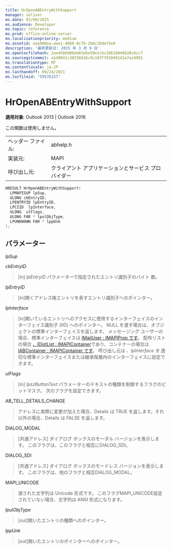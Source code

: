 ```yaml
---
title: HrOpenABEntryWithSupport
manager: soliver
ms.date: 03/09/2015
ms.audience: Developer
ms.topic: reference
ms.prod: office-online-server
ms.localizationpriority: medium
ms.assetid: eaa988ea-aee1-4066-8c78-2b6c28def5e0
description: '最終更新日: 2015 年 3 月 9 日'
ms.openlocfilehash: 2ae4586d08eb83ebe50e1cbc2661b049b28c6cc7
ms.sourcegitcommit: a1d9041c20256616c9c183f7d1049142a7ac6991
ms.translationtype: MT
ms.contentlocale: ja-JP
ms.lasthandoff: 09/24/2021
ms.locfileid: "59576157"
---
```

# <a name="hropenabentrywithsupport"></a>HrOpenABEntryWithSupport

  
  
**適用対象**: Outlook 2013 | Outlook 2016 
  
この関数は使用しません。
  
|||
|:-----|:-----|
|ヘッダー ファイル:  <br/> |abhelp.h  <br/> |
|実装元:  <br/> |MAPI  <br/> |
|呼び出し元:  <br/> |クライアント アプリケーションとサービス プロバイダー  <br/> |
   
```cpp
HRESULT HrOpenABEntryWithSupport(
  LPMAPISUP lpSup,
  ULONG cbEntryID,
  LPENTRYID lpEntryID,
  LPCIID  lpInterface,
  ULONG  ulFlags,
  ULONG FAR * lpulObjType,
  LPUNKNOWN FAR * lppUnk
);
```

## <a name="parameters"></a>パラメーター

 _lpSup_
  
> 
    
 _cbEntryID_
  
> [in]  _lpEntryID_ パラメーターで指定されたエントリ識別子のバイト 数。 
    
 _lpEntryID_
  
> [in]開くアドレス帳エントリを表すエントリ識別子へのポインター。
    
 _lpInterface_
  
>  [in]開いているエントリへのアクセスに使用するインターフェイスのインターフェイス識別子 (IID) へのポインター。 NULL を渡す場合は、オブジェクトの標準インターフェイスを返します。 メッセージング ユーザーの場合、標準インターフェイスは [IMailUser : IMAPIProp です](imailuserimapiprop.md)。 配布リストの場合 [、IDistList : IMAPIContainer](idistlistimapicontainer.md)であり、コンテナーの場合は [IABContainer : IMAPIContainer です](iabcontainerimapicontainer.md)。 呼び出し元は  _、lpInterface を_ 適切な標準インターフェイスまたは継承階層内のインターフェイスに設定できます。 
    
 _ulFlags_
  
> [in]  _lpszButtonText_ パラメーターのテキストの種類を制御するフラグのビットマスク。 次のフラグを設定できます。 
    
AB_TELL_DETAILS_CHANGE
  
> アドレスに実際に変更が加えた場合、Details は TRUE を返します。それ以外の場合、Details は FALSE を返します。
    
DIALOG_MODAL
  
> [共通アドレス] ダイアログ ボックスのモーダル バージョンを表示します。 このフラグは、このフラグと相互にDIALOG_SDI。
    
DIALOG_SDI
  
> [共通アドレス] ダイアログ ボックスのモードレス バージョンを表示します。 このフラグは、他のフラグと相互DIALOG_MODAL。
    
MAPI_UNICODE
  
> 渡された文字列は Unicode 形式です。 このフラグMAPI_UNICODE設定されていない場合、文字列は ANSI 形式になります。
    
 _lpulObjType_
  
> [out]開いたエントリの種類へのポインター。
    
 _lppUnk_
  
> [out]開いたエントリのポインターへのポインター。
    

